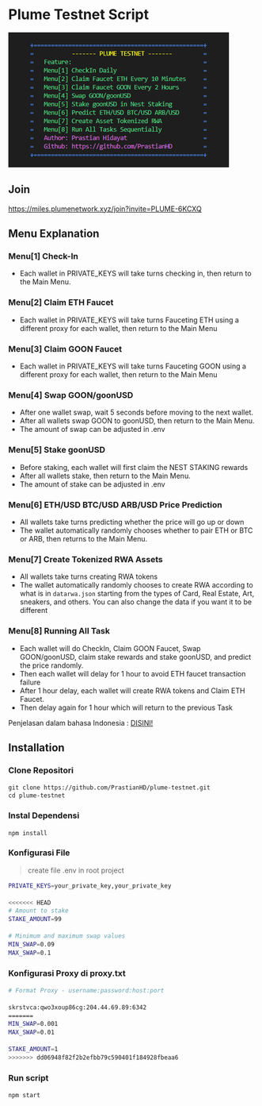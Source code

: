 # Plume Testnet Script

![logo](./utils/plume-testnet.png)
## Join
https://miles.plumenetwork.xyz/join?invite=PLUME-6KCXQ

## Menu Explanation
### Menu[1] Check-In
- Each wallet in PRIVATE_KEYS will take turns checking in, then return to the Main Menu.
### Menu[2] Claim ETH Faucet
- Each wallet in PRIVATE_KEYS will take turns Fauceting ETH using a different proxy for each wallet, then return to the Main Menu
### Menu[3] Claim GOON Faucet
- Each wallet in PRIVATE_KEYS will take turns Fauceting GOON using a different proxy for each wallet, then return to the Main Menu
### Menu[4] Swap GOON/goonUSD
- After one wallet swap, wait 5 seconds before moving to the next wallet.
- After all wallets swap GOON to goonUSD, then return to the Main Menu.
- The amount of swap can be adjusted in .env
### Menu[5] Stake goonUSD
- Before staking, each wallet will first claim the NEST STAKING rewards
- After all wallets stake, then return to the Main Menu.
- The amount of stake can be adjusted in .env
### Menu[6] ETH/USD BTC/USD ARB/USD Price Prediction
- All wallets take turns predicting whether the price will go up or down
- The wallet automatically randomly chooses whether to pair ETH or BTC or ARB, then returns to the Main Menu.
### Menu[7] Create Tokenized RWA Assets
- All wallets take turns creating RWA tokens
- The wallet automatically randomly chooses to create RWA according to what is in `datarwa.json` starting from the types of Card, Real Estate, Art, sneakers, and others. You can also change the data if you want it to be different
### Menu[8] Running All Task
- Each wallet will do CheckIn, Claim GOON Faucet, Swap GOON/goonUSD, claim stake rewards and stake goonUSD, and predict the price randomly.
- Then each wallet will delay for 1 hour to avoid ETH faucet transaction failure
- After 1 hour delay, each wallet will create RWA tokens and Claim ETH Faucet.
- Then delay again for 1 hour which will return to the previous Task

Penjelasan dalam bahasa Indonesia : [DISINI!](https://github.com/PrastianHD/plume-testnet/blob/main/READINDO.md)

## Installation 
### Clone Repositori
```
git clone https://github.com/PrastianHD/plume-testnet.git
cd plume-testnet
```

### Instal Dependensi
```
npm install
```

### Konfigurasi File

>create file .env in root project
```bash
PRIVATE_KEYS=your_private_key,your_private_key

<<<<<<< HEAD
# Amount to stake
STAKE_AMOUNT=99

# Minimum and maximum swap values
MIN_SWAP=0.09
MAX_SWAP=0.1

```
### Konfigurasi Proxy di proxy.txt
```bash
# Format Proxy - username:password:host:port
 
skrstvca:qwo3xoup86cg:204.44.69.89:6342
=======
MIN_SWAP=0.001
MAX_SWAP=0.01

STAKE_AMOUNT=1
>>>>>>> dd06948f82f2b2efbb79c590401f184928fbeaa6
```

### Run script
```
npm start
```
